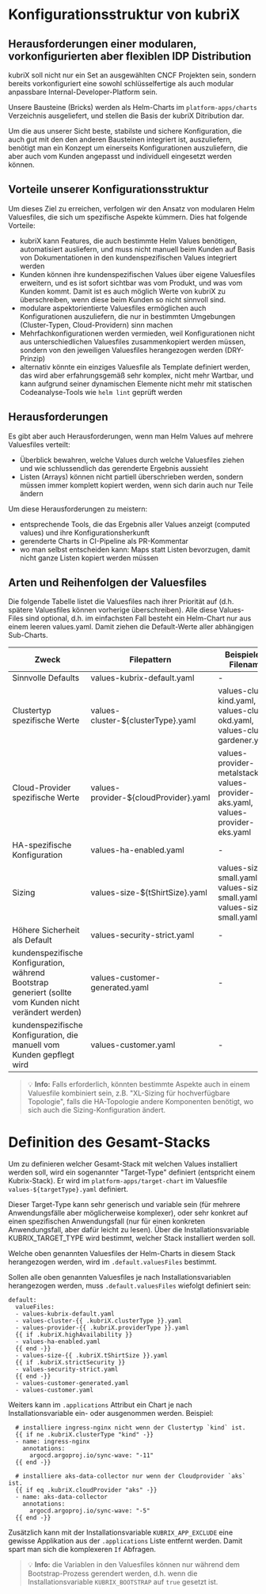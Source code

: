 # Konfigurationsstruktur von kubriX

## Herausforderungen einer modularen, vorkonfigurierten aber flexiblen IDP Distribution

kubriX soll nicht nur ein Set an ausgewählten CNCF Projekten sein,
sondern bereits vorkonfiguriert eine sowohl schlüsselfertige als auch modular anpassbare Internal-Developer-Platform sein.

Unsere Bausteine (Bricks) werden als Helm-Charts im `platform-apps/charts` Verzeichnis ausgeliefert,
und stellen die Basis der kubriX Ditribution dar.

Um die aus unserer Sicht beste, stabilste und sichere Konfiguration, die auch gut mit den den anderen Bausteinen integriert ist,
auszuliefern, benötigt man ein Konzept um einerseits Konfigurationen auszuliefern, die aber auch vom Kunden angepasst und individuell eingesetzt werden können.

## Vorteile unserer Konfigurationsstruktur

Um dieses Ziel zu erreichen, verfolgen wir den Ansatz von modularen Helm Valuesfiles, die sich um spezifische Aspekte kümmern.
Dies hat folgende Vorteile:

- kubriX kann Features, die auch bestimmte Helm Values benötigen, automatisiert ausliefern, und muss nicht manuell beim Kunden auf Basis von Dokumentationen in den kundenspezifischen Values integriert werden
- Kunden können ihre kundenspezifischen Values über eigene Valuesfiles erweitern, und es ist sofort sichtbar was vom Produkt, und was vom Kunden kommt.
  Damit ist es auch möglich Werte von kubriX zu überschreiben, wenn diese beim Kunden so nicht sinnvoll sind.
- modulare aspektorientierte Valuesfiles ermöglichen auch Konfigurationen auszuliefern, die nur in bestimmten Umgebungen (Cluster-Typen, Cloud-Providern) sinn machen
- Mehrfachkonfigurationen werden vermieden, weil Konfigurationen nicht aus unterschiedlichen Valuesfiles zusammenkopiert werden müssen, sondern von den jeweiligen Valuesfiles herangezogen werden (DRY-Prinzip)
- alternativ könnte ein einziges Valuesfile als Template definiert werden, das wird aber erfahrungsgemäß sehr komplex, nicht mehr Wartbar, und kann aufgrund seiner dynamischen Elemente nicht mehr mit statischen Codeanalyse-Tools wie `helm lint` geprüft werden

## Herausforderungen

Es gibt aber auch Herausforderungen, wenn man Helm Values auf mehrere Valuesfiles verteilt:

- Überblick bewahren, welche Values durch welche Valuesfiles ziehen und wie schlussendlich das gerenderte Ergebnis aussieht
- Listen (Arrays) können nicht partiell überschrieben werden, sondern müssen immer komplett kopiert werden, wenn sich darin auch nur Teile ändern

Um diese Herausforderungen zu meistern:

- entsprechende Tools, die das Ergebnis aller Values anzeigt (computed values) und ihre Konfigurationsherkunft
- gerenderte Charts in CI-Pipeline als PR-Kommentar
- wo man selbst entscheiden kann: Maps statt Listen bevorzugen, damit nicht ganze Listen kopiert werden müssen

## Arten und Reihenfolgen der Valuesfiles

Die folgende Tabelle listet die Valuesfiles nach ihrer Priorität auf (d.h. spätere Valuesfiles können vorherige überschreiben).
Alle diese Values-Files sind optional, d.h. im einfachsten Fall besteht ein Helm-Chart nur aus einem leeren values.yaml.
Damit ziehen die Default-Werte aller abhängigen Sub-Charts.

| Zweck | Filepattern | Beispiele für Filenamen | Installationsvariable
|---|---|---|---|
| Sinnvolle Defaults | values-kubrix-default.yaml | - | - |
| Clustertyp spezifische Werte | values-cluster-${clusterType}.yaml | values-cluster-kind.yaml, values-cluster-okd.yaml, values-cluster-gardener.yaml  | KUBRIX_CLUSTER_TYPE |
| Cloud-Provider spezifische Werte | values-provider-${cloudProvider}.yaml | values-provider-metalstack.yaml, values-provider-aks.yaml, values-provider-eks.yaml | KUBRIX_CLOUD_PROVIDER |
| HA-spezifische Konfiguration | values-ha-enabled.yaml | - | KUBRIX_HA_ENABLED |
| Sizing | values-size-${tShirtSize}.yaml | values-size-small.yaml, values-size-small.yaml, values-size-small.yaml | KUBRIX_TSHIRT_SIZE |
| Höhere Sicherheit als Default | values-security-strict.yaml | - |KUBRIX_SECURITY_STRICT |
| kundenspezifische Konfiguration, während Bootstrap generiert (sollte vom Kunden nicht verändert werden) | values-customer-generated.yaml | - | KUBRIX_REPO, KUBRIX_DOMAIN, KUBRIX_DNS_PROVIDER, KUBRIX_GIT_USER_NAME, KUBRIX_CUSTOM_VALUES
| kundenspezifische Konfiguration, die manuell vom Kunden gepflegt wird | values-customer.yaml | - | -

> 💡 **Info:** Falls erforderlich, könnten bestimmte Aspekte auch in einem Valuesfile kombiniert sein, z.B. "XL-Sizing für hochverfügbare Topologie",
falls die HA-Topologie andere Komponenten benötigt, wo sich auch die Sizing-Konfiguration ändert.

# Definition des Gesamt-Stacks

Um zu definieren welcher Gesamt-Stack mit welchen Values installiert werden soll, wird ein sogenannter "Target-Type" definiert (entspricht einem Kubrix-Stack).
Er wird im `platform-apps/target-chart` im Valuesfile `values-${targetType}.yaml` definiert.

Dieser Target-Type kann sehr generisch und variable sein (für mehrere Anwendungsfälle aber möglicherweise komplexer), oder sehr konkret auf einen spezifischen Anwendungsfall (nur für einen konkreten Anwendungsfall, aber dafür leicht zu lesen). Über die Installationsvariable KUBRIX_TARGET_TYPE wird bestimmt, welcher Stack installiert werden soll.

Welche oben genannten Valuesfiles der Helm-Charts in diesem Stack herangezogen werden, wird im `.default.valuesFiles` bestimmt. 

Sollen alle oben genannten Valuesfiles je nach Installationsvariablen herangezogen werden, muss `.default.valuesFiles` wiefolgt definiert sein:

```
default:
  valueFiles:
  - values-kubrix-default.yaml
  - values-cluster-{{ .kubriX.clusterType }}.yaml
  - values-provider-{{ .kubriX.providerType }}.yaml
  {{ if .kubriX.highAvailability }}
  - values-ha-enabled.yaml
  {{ end -}}
  - values-size-{{ .kubriX.tShirtSize }}.yaml
  {{ if .kubriX.strictSecurity }}
  - values-security-strict.yaml
  {{ end -}}
  - values-customer-generated.yaml
  - values-customer.yaml
```

Weiters kann im `.applications` Attribut ein Chart je nach Installationsvariable ein- oder ausgenommen werden. Beispiel:

```
  # installiere ingress-nginx nicht wenn der Clustertyp `kind` ist.
  {{ if ne .kubriX.clusterType "kind" -}}
  - name: ingress-nginx
    annotations:
      argocd.argoproj.io/sync-wave: "-11"
  {{ end -}}

  # installiere aks-data-collector nur wenn der Cloudprovider `aks` ist.
  {{ if eq .kubriX.cloudProvider "aks" -}}
  - name: aks-data-collector
    annotations:
      argocd.argoproj.io/sync-wave: "-5"
  {{ end -}}
```

Zusätzlich kann mit der Installationsvariable `KUBRIX_APP_EXCLUDE` eine gewisse Applikation aus der `.applications` Liste entfernt werden.
Damit spart man sich die komplexeren `If` Abfragen.

> 💡 **Info:** die Variablen in den Valuesfiles können nur während dem Bootstrap-Prozess gerendert werden, d.h. wenn die Installationsvariable `KUBRIX_BOOTSTRAP` auf `true` gesetzt ist.








